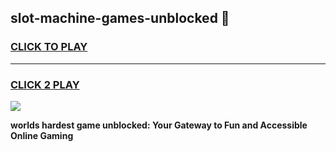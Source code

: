 
## slot-machine-games-unblocked 👋
<h3>
<a href="https://premium.freeplayer.one?title=slot-machine-games-unblocked&ref=14F">CLICK TO PLAY</a></h3>
<hr>

<h3>
<a href="https://premium.freeplayer.one?title=slot-machine-games-unblocked&ref=14F">CLICK 2 PLAY</a>
  
</h3>

<a href="https://premium.freeplayer.one?title=slot-machine-games-unblocked&ref=12F/"><img src="https://clearcache.store/games.png"></a>


**worlds hardest game unblocked: Your Gateway to Fun and Accessible Online Gaming**
